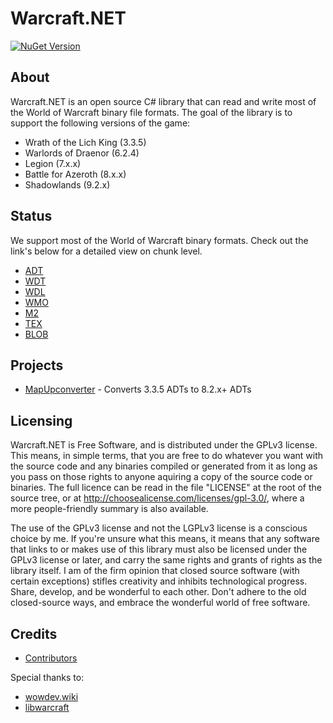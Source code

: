 # Warcraft.NET
<a href="https://www.nuget.org/packages/Warcraft.NET"><img alt="NuGet Version" src="https://img.shields.io/nuget/v/Warcraft.NET?style=for-the-badge&logo=nuget&label=Warcraft.NET"></a> 

## About
Warcraft.NET is an open source C# library that can read and write most of the World of Warcraft binary file formats. The goal of the library is to support the following versions of the game:
- Wrath of the Lich King (3.3.5)
- Warlords of Draenor (6.2.4)
- Legion (7.x.x)
- Battle for Azeroth (8.x.x)
- Shadowlands (9.2.x)

## Status
We support most of the World of Warcraft binary formats. Check out the link's below for a detailed view on chunk level.
- [ADT](Docs/ADT.md)
- [WDT](Docs/WDT.md)
- [WDL](Docs/WDL.md)
- [WMO](Docs/WMO.md)
- [M2](Docs/M2.md)
- [TEX](Docs/TEX.md)
- [BLOB](Docs/BLOB.md)

## Projects
- [MapUpconverter](https://github.com/Marlamin/MapUpconverter) - Converts 3.3.5 ADTs to 8.2.x+ ADTs 

## Licensing
Warcraft.NET is Free Software, and is distributed under the GPLv3 license. This means, in simple terms, that you are free to do whatever you want with the source code and any binaries compiled or generated from it as long as you pass on those rights to anyone aquiring a copy of the source code or binaries. The full licence can be read in the file "LICENSE" at the root of the source tree, or at http://choosealicense.com/licenses/gpl-3.0/, where a more people-friendly summary is also available.

The use of the GPLv3 license and not the LGPLv3 license is a conscious choice by me. If you're unsure what this means, it means that any software that links to or makes use of this library must also be licensed under the GPLv3 license or later, and carry the same rights and grants of rights as the library itself. I am of the firm opinion that closed source software (with certain exceptions) stifles creativity and inhibits technological progress. Share, develop, and be wonderful to each other. Don't adhere to the old closed-source ways, and embrace the wonderful world of free software.

## Credits
- [Contributors](https://github.com/Luzifix/Warcraft.NET/graphs/contributors)

Special thanks to:
- [wowdev.wiki](https://wowdev.wiki/)
- [libwarcraft](https://github.com/WowDevTools/libwarcraft)
